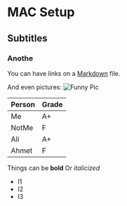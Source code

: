 # MAC Setup

## Subtitles

### Anothe

You can have links on a [Markdown](https://daringfireball.net/projects/markdown/) file.

And even pictures: ![Funny Pic](./funny.jpg)


| Person | Grade |
| ------ | ----- |
| Me     | A+    |
| NotMe  | F     |
| Ali    | A+    |
| Ahmet  | F     |

Things can be **bold**
Or _italicized_

* I1
* I2
* I3
